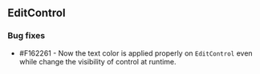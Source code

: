 ## EditControl

### Bug fixes

* \#F162261 - Now the text color is applied properly on `EditControl` even while change the visibility of control at runtime.